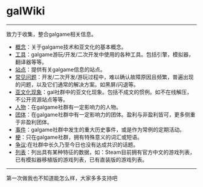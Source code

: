 # galWiki
---

致力于收集，整合galgame相关信息。

+ [概念](/概念/)：关于galgame技术和亚文化的基本概念。
+ [工具](/工具/)：galgame游玩/开发/二次开发中使用的各种工具。包括引擎，模拟器，翻译器等等。
+ [站点](/站点/)：提供有关galgame信息的站点。
+ [常见问题](/常见问题/)：开发/二次开发/游玩过程中，难以确认故障原因且频繁，普遍出现的问题，以及它们通常的解决方案。如黑屏/闪退等。
+ [亚文化现象](/亚文化现象/)：gal社群中的亚文化现象。包括不成文的惯例。如不在线解压，不公开资源站点等等。
+ [人物](/人物/)：在galgame社群有一定影响力的人物。
+ [团体](/团体/)：在galgame社群中有一定影响力的团体。盈利与非盈利皆可，更多侧重于非盈利团体。
+ [事件](/事件/)：galgame社群中发生的重大历史事件，或是作为常例的定期活动。
+ [梗](/梗/)：只在galgame社群，拥有特殊意义的词汇或短语。
+ [争议](/争议/):在社群中长久乃至今日也没有达成共识的话题。
+ [列表](/列表/)：列出具有某种特征的数据，如：Steam目前拥有官方中文的游戏列表，已有模拟器移植版的游戏列表，已有直装版的游戏列表。

---
第一次做我也不知道能怎么样，大家多多支持吧